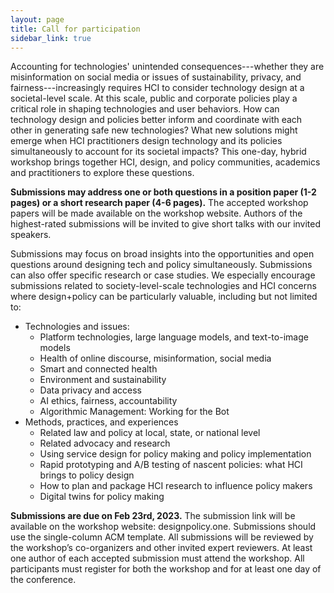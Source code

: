```yaml
---
layout: page
title: Call for participation
sidebar_link: true
---
```


Accounting for technologies' unintended consequences---whether they are misinformation on social media or issues of sustainability, privacy, and fairness---increasingly requires HCI to consider technology design at a societal-level scale. At this scale, public and corporate policies play a critical role in shaping technologies and user behaviors. How can technology design and policies better inform and coordinate with each other in generating safe new technologies? What new solutions might emerge when HCI practitioners design technology and its policies simultaneously to account for its societal impacts? This one-day, hybrid workshop brings together HCI, design, and policy communities, academics and practitioners to explore these questions.

**Submissions may address one or both questions in a position paper (1-2 pages) or a short research paper (4-6 pages).** The accepted workshop papers will be made available on the workshop website. Authors of the highest-rated submissions will be invited to give short talks with our invited speakers.

Submissions may focus on broad insights into the opportunities and open questions around designing tech and policy simultaneously. Submissions can also offer specific research or case studies. We especially encourage submissions related to society-level-scale technologies and HCI concerns where design+policy can be particularly valuable, including but not limited to:

* Technologies and issues:
  * Platform technologies, large language models, and text-to-image models
  * Health of online discourse, misinformation, social media
  * Smart and connected health 
  * Environment and sustainability
  * Data privacy and access
  * AI ethics, fairness, accountability
  * Algorithmic Management: Working for the Bot
* Methods, practices, and experiences
  * Related law and policy at local, state, or national level
  * Related advocacy and research
  * Using service design for policy making and policy implementation
  * Rapid prototyping and A/B testing of nascent policies: what HCI brings to policy design
  * How to plan and package HCI research to influence policy makers
  * Digital twins for policy making


**Submissions are due on Feb 23rd, 2023.** The submission link will be available on the workshop website: designpolicy.one. Submissions should use the single-column ACM template. All submissions will be reviewed by the workshop’s co-organizers and other invited expert reviewers. At least one author of each accepted submission must attend the workshop. All participants must register for both the workshop and for at least one day of the conference.
